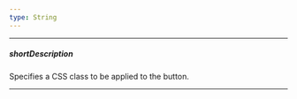 ```yaml
---
type: String
---
```

---
##### shortDescription
Specifies a CSS class to be applied to the button.

---
